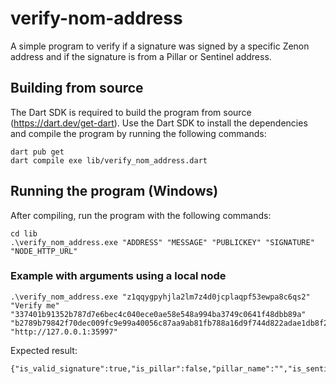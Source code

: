 # verify-nom-address
A simple program to verify if a signature was signed by a specific Zenon address and if the signature is from a Pillar or Sentinel address.

## Building from source
The Dart SDK is required to build the program from source (https://dart.dev/get-dart).
Use the Dart SDK to install the dependencies and compile the program by running the following commands:
```
dart pub get
dart compile exe lib/verify_nom_address.dart
```

## Running the program (Windows)
After compiling, run the program with the following commands:
```
cd lib
.\verify_nom_address.exe "ADDRESS" "MESSAGE" "PUBLICKEY" "SIGNATURE" "NODE_HTTP_URL"
```

### Example with arguments using a local node
```
.\verify_nom_address.exe "z1qqygpyhjla2lm7z4d0jcplaqpf53ewpa8c6qs2" "Verify me" "337401b91352b787d7e6bec4c040ece0ae58e548a994ba3749c0641f48dbb89a" "b2789b79842f70dec009fc9e99a40056c87aa9ab81fb788a16d9f744d822adae1db8f25ce4dab49b50b71778ad364b6eabae77e61d5fcd7eec28b446ccd50503" "http://127.0.0.1:35997"
```

Expected result:
```
{"is_valid_signature":true,"is_pillar":false,"pillar_name":"","is_sentinel":false}
```
